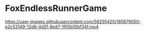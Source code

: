 # FoxEndlessRunnerGame

https://user-images.githubusercontent.com/56255420/185879050-e2c53149-12d8-4d2f-8ed7-1f05b10bf34f.mp4

